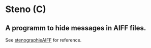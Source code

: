 # Steno (C) #

## A programm to hide messages in AIFF files. ##

See [stenographieAIFF](https://github.com/JimGerth/stenographieAIFF) for reference.
